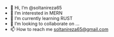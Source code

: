 - 👋 Hi, I’m @soltanireza65
- 👀 I’m interested in MERN
- 🌱 I’m currently learning RUST
- 💞️ I’m looking to collaborate on ...
- 📫 How to reach me soltanireza65@gmail.com

<!---
soltanireza65/soltanireza65 is a ✨ special ✨ repository because its `README.md` (this file) appears on your GitHub profile.
You can click the Preview link to take a look at your changes.
--->
